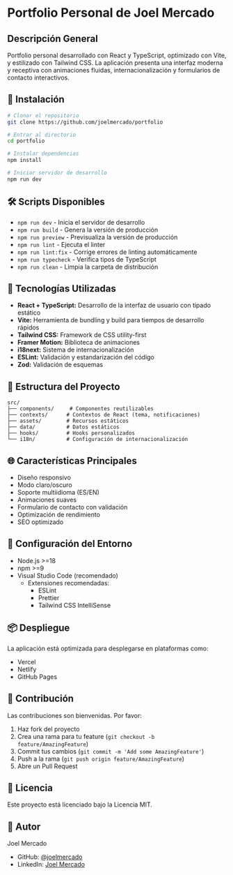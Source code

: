 # Portfolio Personal de Joel Mercado

## Descripción General
Portfolio personal desarrollado con React y TypeScript, optimizado con Vite, y estilizado con Tailwind CSS. La aplicación presenta una interfaz moderna y receptiva con animaciones fluidas, internacionalización y formularios de contacto interactivos.

## 🚀 Instalación

```bash
# Clonar el repositorio
git clone https://github.com/joelmercado/portfolio

# Entrar al directorio
cd portfolio

# Instalar dependencias
npm install

# Iniciar servidor de desarrollo
npm run dev
```

## 🛠️ Scripts Disponibles

- `npm run dev` - Inicia el servidor de desarrollo
- `npm run build` - Genera la versión de producción
- `npm run preview` - Previsualiza la versión de producción
- `npm run lint` - Ejecuta el linter
- `npm run lint:fix` - Corrige errores de linting automáticamente
- `npm run typecheck` - Verifica tipos de TypeScript
- `npm run clean` - Limpia la carpeta de distribución

## 🧰 Tecnologías Utilizadas
- **React + TypeScript:** Desarrollo de la interfaz de usuario con tipado estático
- **Vite:** Herramienta de bundling y build para tiempos de desarrollo rápidos
- **Tailwind CSS:** Framework de CSS utility-first
- **Framer Motion:** Biblioteca de animaciones
- **i18next:** Sistema de internacionalización
- **ESLint:** Validación y estandarización del código
- **Zod:** Validación de esquemas

## 📁 Estructura del Proyecto
```
src/
├── components/     # Componentes reutilizables
├── contexts/      # Contextos de React (tema, notificaciones)
├── assets/        # Recursos estáticos
├── data/          # Datos estáticos
├── hooks/         # Hooks personalizados
└── i18n/          # Configuración de internacionalización
```

## 🌐 Características Principales
- Diseño responsivo
- Modo claro/oscuro
- Soporte multiidioma (ES/EN)
- Animaciones suaves
- Formulario de contacto con validación
- Optimización de rendimiento
- SEO optimizado

## 🔧 Configuración del Entorno
- Node.js >=18
- npm >=9
- Visual Studio Code (recomendado)
  - Extensiones recomendadas:
    - ESLint
    - Prettier
    - Tailwind CSS IntelliSense

## 📦 Despliegue
La aplicación está optimizada para desplegarse en plataformas como:
- Vercel
- Netlify
- GitHub Pages

## 🤝 Contribución
Las contribuciones son bienvenidas. Por favor:
1. Haz fork del proyecto
2. Crea una rama para tu feature (`git checkout -b feature/AmazingFeature`)
3. Commit tus cambios (`git commit -m 'Add some AmazingFeature'`)
4. Push a la rama (`git push origin feature/AmazingFeature`)
5. Abre un Pull Request

## 📝 Licencia
Este proyecto está licenciado bajo la Licencia MIT.

## 👤 Autor
Joel Mercado
- GitHub: [@joelmercado](https://github.com/joelmercado)
- LinkedIn: [Joel Mercado](https://linkedin.com/in/joelmercado)

